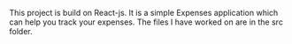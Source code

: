 This project is build on React-js.
It is a simple Expenses application which can help you track your expenses.
The files I have worked on are in the src folder.

